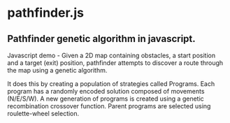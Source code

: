 # pathfinder.js
Pathfinder genetic algorithm in javascript.
---
Javascript demo - Given a 2D map containing obstacles, a start position and a target (exit) position, pathfinder attempts to discover a route through the map using a genetic algorithm. 

It does this by creating a population of strategies called Programs. Each program has a randomly encoded solution composed of movements (N/E/S/W). A new generation of programs is created using a genetic recombination crossover function. Parent programs are selected using roulette-wheel selection.

